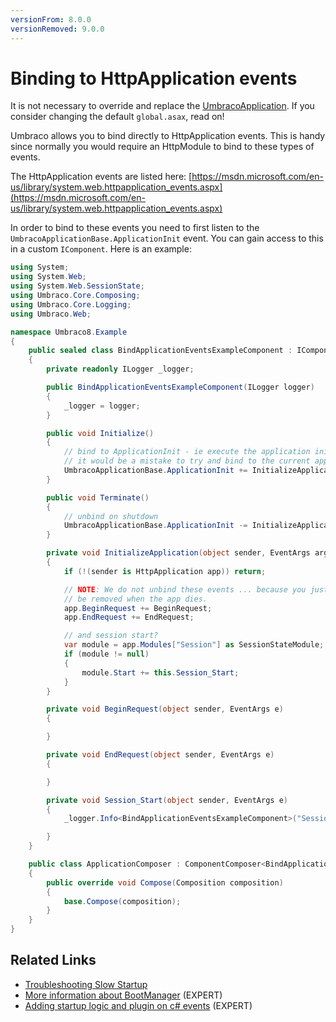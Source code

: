 ```yaml
---
versionFrom: 8.0.0
versionRemoved: 9.0.0
---
```


# Binding to HttpApplication events

It is not necessary to override and replace the [UmbracoApplication](https://our.umbraco.com/apidocs/v8/csharp/api/Umbraco.Web.UmbracoApplication.html?q=UmbracoApplication).  If you consider changing the default `global.asax`, read on!

Umbraco allows you to bind directly to HttpApplication events. This is handy since normally you would require an HttpModule to bind to these types of events.

The HttpApplication events are listed here: [https://msdn.microsoft.com/en-us/library/system.web.httpapplication_events.aspx](https://msdn.microsoft.com/en-us/library/system.web.httpapplication_events.aspx)

In order to bind to these events you need to first listen to the `UmbracoApplicationBase.ApplicationInit` event. You can gain access to this in a custom `IComponent`. Here is an example:

```csharp
using System;
using System.Web;
using System.Web.SessionState;
using Umbraco.Core.Composing;
using Umbraco.Core.Logging;
using Umbraco.Web;

namespace Umbraco8.Example
{
    public sealed class BindApplicationEventsExampleComponent : IComponent
    {
        private readonly ILogger _logger;

        public BindApplicationEventsExampleComponent(ILogger logger)
        {
            _logger = logger;
        }

        public void Initialize()
        {
            // bind to ApplicationInit - ie execute the application initialization for *each* application
            // it would be a mistake to try and bind to the current application events
            UmbracoApplicationBase.ApplicationInit += InitializeApplication;
        }

        public void Terminate()
        {
            // unbind on shutdown
            UmbracoApplicationBase.ApplicationInit -= InitializeApplication;
        }

        private void InitializeApplication(object sender, EventArgs args)
        {
            if (!(sender is HttpApplication app)) return;

            // NOTE: We do not unbind these events ... because you just can't do that for HttpApplication events, they will
            // be removed when the app dies.
            app.BeginRequest += BeginRequest;
            app.EndRequest += EndRequest;

            // and session start?
            var module = app.Modules["Session"] as SessionStateModule;
            if (module != null)
            {
                module.Start += this.Session_Start;
            }
        }

        private void BeginRequest(object sender, EventArgs e)
        {

        }

        private void EndRequest(object sender, EventArgs e)
        {

        }

        private void Session_Start(object sender, EventArgs e)
        {
            _logger.Info<BindApplicationEventsExampleComponent>("Session Started");

        }
    }

    public class ApplicationComposer : ComponentComposer<BindApplicationEventsExampleComponent>, IUserComposer
    {
        public override void Compose(Composition composition)
        {
            base.Compose(composition);
        }
    }
}
```

## Related Links

* [Troubleshooting Slow Startup](Troubleshooting-Slow-Startup.md)
* [More information about BootManager](Understanding-Bootmanagers.md) (EXPERT)
* [Adding startup logic and plugin on c# events](Application-Startup.md) (EXPERT)
